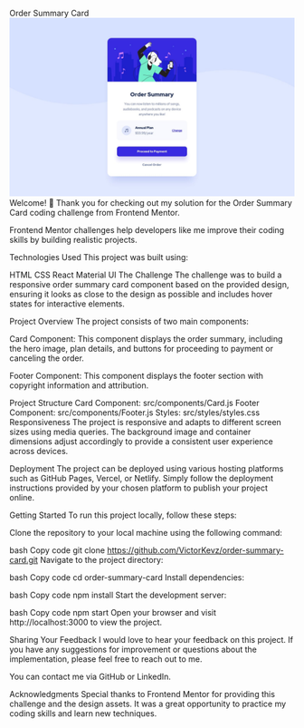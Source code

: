 Order Summary Card
![alt text](public/design/desktop-design.jpg)
Welcome! 👋
Thank you for checking out my solution for the Order Summary Card coding challenge from Frontend Mentor.

Frontend Mentor challenges help developers like me improve their coding skills by building realistic projects.

Technologies Used
This project was built using:

HTML
CSS
React
Material UI
The Challenge
The challenge was to build a responsive order summary card component based on the provided design, ensuring it looks as close to the design as possible and includes hover states for interactive elements.

Project Overview
The project consists of two main components:

Card Component: This component displays the order summary, including the hero image, plan details, and buttons for proceeding to payment or canceling the order.

Footer Component: This component displays the footer section with copyright information and attribution.

Project Structure
Card Component: src/components/Card.js
Footer Component: src/components/Footer.js
Styles: src/styles/styles.css
Responsiveness
The project is responsive and adapts to different screen sizes using media queries. The background image and container dimensions adjust accordingly to provide a consistent user experience across devices.

Deployment
The project can be deployed using various hosting platforms such as GitHub Pages, Vercel, or Netlify. Simply follow the deployment instructions provided by your chosen platform to publish your project online.

Getting Started
To run this project locally, follow these steps:

Clone the repository to your local machine using the following command:

bash
Copy code
git clone https://github.com/VictorKevz/order-summary-card.git
Navigate to the project directory:

bash
Copy code
cd order-summary-card
Install dependencies:

bash
Copy code
npm install
Start the development server:

bash
Copy code
npm start
Open your browser and visit http://localhost:3000 to view the project.

Sharing Your Feedback
I would love to hear your feedback on this project. If you have any suggestions for improvement or questions about the implementation, please feel free to reach out to me.

You can contact me via GitHub or LinkedIn.

Acknowledgments
Special thanks to Frontend Mentor for providing this challenge and the design assets. It was a great opportunity to practice my coding skills and learn new techniques.